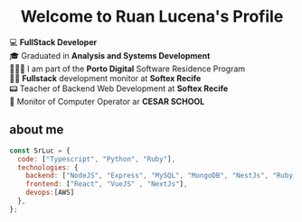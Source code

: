 <p align="center">
  <h1 align="center">Welcome to Ruan Lucena</a>'s Profile</h1>
</p>

💻 **FullStack Developer**
<br>
🎓 Graduated in **Analysis and Systems Development**
<br>
👨🏻‍💻 I am part of the **Porto Digital** Software Residence Program
<br>
🧑‍🏫 **Fullstack** development monitor at **Softex Recife**
<br>
📟 Teacher of Backend Web Development at **Softex Recife**
<br>
🧠 Monitor of Computer Operator ar **CESAR SCHOOL**
## about me

```javascript
const SrLuc = {
  code: ["Typescript", "Python", "Ruby"],
  technologies: {
    backend: ["NodeJS", "Express", "MySQL", "MongoDB", "NestJs", "Ruby on Rails"],
    frontend: ["React", "VueJS" , "NextJs"],
    devops:[AWS]
  },
};
```


